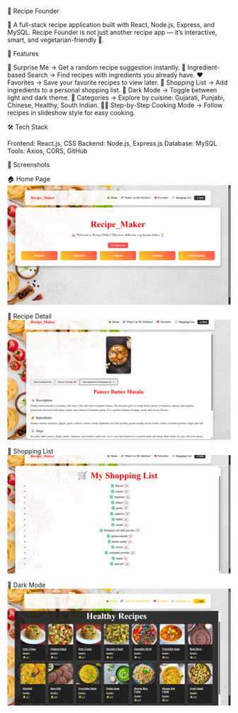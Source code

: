 🍲 Recipe Founder

🚀 A full-stack recipe application built with React, Node.js, Express, and MySQL.
Recipe Founder is not just another recipe app — it’s interactive, smart, and vegetarian-friendly 🌱.

🌟 Features

🎲 Surprise Me → Get a random recipe suggestion instantly.
🥕 Ingredient-based Search → Find recipes with ingredients you already have.
❤️ Favorites → Save your favorite recipes to view later.
🛒 Shopping List → Add ingredients to a personal shopping list.
🌙 Dark Mode → Toggle between light and dark theme.
🍛 Categories → Explore by cuisine: Gujarati, Punjabi, Chinese, Healthy, South Indian.
👨‍🍳 Step-by-Step Cooking Mode → Follow recipes in slideshow style for easy cooking.

🛠️ Tech Stack

Frontend: React.js, CSS
Backend: Node.js, Express.js
Database: MySQL
Tools: Axios, CORS, GitHub

📸 Screenshots

🏠 Home Page
![Home Page](screenshots/home.png)

📖 Recipe Detail
![Recipe Detail](screenshots/detail.png)

🛒 Shopping List
![Shopping List](screenshots/shopping.png)

🌙 Dark Mode
![Dark Mode](screenshots/dark.png)
